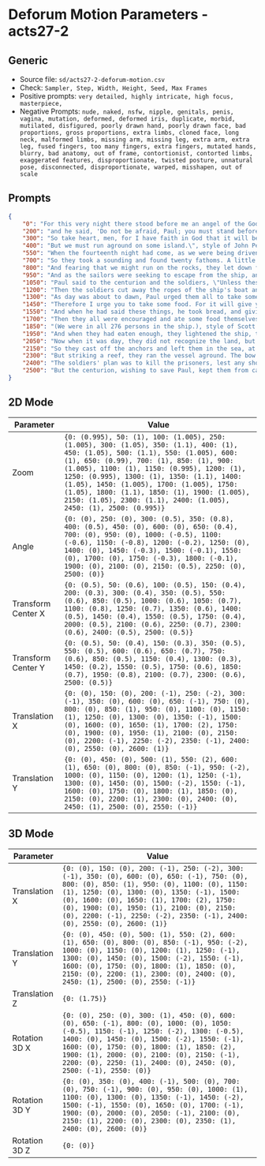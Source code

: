 # Deforum Motion Parameters - acts27-2

## Generic

- Source file: `sd/acts27-2-deforum-motion.csv`
- Check: `Sampler, Step, Width, Height, Seed, Max Frames`
- Positive prompts: `very detailed, highly intricate, high focus, masterpiece,`
- Negative Prompts: `nude, naked, nsfw, nipple, genitals, penis, vagina, mutation, deformed, deformed iris, duplicate, morbid, mutilated, disfigured, poorly drawn hand, poorly drawn face, bad proportions, gross proportions, extra limbs, cloned face, long neck, malformed limbs, missing arm, missing leg, extra arm, extra leg, fused fingers, too many fingers, extra fingers, mutated hands, blurry, bad anatomy, out of frame, contortionist, contorted limbs, exaggerated features, disproportionate, twisted posture, unnatural pose, disconnected, disproportionate, warped, misshapen, out of scale`

## Prompts

```json
{
    "0": "For this very night there stood before me an angel of the God to whom I belong and whom I worship,, style of Louis Rhead",
    "200": "and he said, 'Do not be afraid, Paul; you must stand before Caesar. And behold, God has granted you all those who sail with you.', style of Alexander Jansson, style of Arthur Rackham",
    "300": "So take heart, men, for I have faith in God that it will be exactly as I have been told., style of Arthur Sarnoff",
    "400": "But we must run aground on some island.\", style of John Perceval, style of HR Giger, style of Harvey Kurtzman",
    "550": "When the fourteenth night had come, as we were being driven across the Adriatic Sea, about midnight the sailors suspected that they were nearing land., style of Bob Peak",
    "700": "So they took a sounding and found twenty fathoms. A little farther on they took a sounding again and found fifteen fathoms., style of Guy Denning, style of Daniel Merriam",
    "800": "And fearing that we might run on the rocks, they let down four anchors from the stern and prayed for day to come., style of Giorgio Morandi, style of Daniel Merriam, style of Trina Robbins",
    "950": "And as the sailors were seeking to escape from the ship, and had lowered the ship's boat into the sea under pretense of laying out anchors from the bow,, style of Harvey Kurtzman",
    "1050": "Paul said to the centurion and the soldiers, \"Unless these men stay in the ship, you cannot be saved.\", style of Esao Andrews, style of Mattias Adolfsson, style of Marcin Jakubowski",
    "1200": "Then the soldiers cut away the ropes of the ship's boat and let it go., style of Louis Rhead, style of Coles Phillips, style of Giorgio Morandi",
    "1300": "As day was about to dawn, Paul urged them all to take some food, saying, \"Today is the fourteenth day that you have continued in suspense and without food, having taken nothing., style of Andre Masson, style of Jacek Yerka",
    "1450": "Therefore I urge you to take some food. For it will give you strength, for not a hair is to perish from the head of any of you.\", style of Esteban Maroto",
    "1550": "And when he had said these things, he took bread, and giving thanks to God in the presence of all he broke it and began to eat., style of Ansel Adams, style of Barry McGee",
    "1700": "Then they all were encouraged and ate some food themselves., style of John Atkinson Grimshaw, style of Alexander Jansson",
    "1850": "(We were in all 276 persons in the ship.), style of Scott Naismith, style of Alex Ross",
    "1950": "And when they had eaten enough, they lightened the ship, throwing out the wheat into the sea., style of Arthur Rackham",
    "2050": "Now when it was day, they did not recognize the land, but they noticed a bay with a beach, on which they planned if possible to run the ship ashore., style of Anton Pieck",
    "2150": "So they cast off the anchors and left them in the sea, at the same time loosening the ropes that tied the rudders. Then hoisting the foresail to the wind they made for the beach., style of Android Jones, style of Barry McGee",
    "2300": "But striking a reef, they ran the vessel aground. The bow stuck and remained immovable, and the stern was being broken up by the surf., style of Ansel Adams, style of Kay Nielsen, style of Johannes Itten",
    "2400": "The soldiers' plan was to kill the prisoners, lest any should swim away and escape., style of John Perceval, style of Guweiz",
    "2500": "But the centurion, wishing to save Paul, kept them from carrying out their plan. He ordered those who could swim to jump overboard first and make for the land,, style of Anna Dittmann"
}
```

## 2D Mode

|Parameter|Value|
|---|---|
|Zoom|`{0: (0.995), 50: (1), 100: (1.005), 250: (1.005), 300: (1.05), 350: (1.1), 400: (1), 450: (1.05), 500: (1.1), 550: (1.005), 600: (1), 650: (0.99), 700: (1), 850: (1), 900: (1.005), 1100: (1), 1150: (0.995), 1200: (1), 1250: (0.995), 1300: (1), 1350: (1.1), 1400: (1.05), 1450: (1.005), 1700: (1.005), 1750: (1.05), 1800: (1.1), 1850: (1), 1900: (1.005), 2150: (1.05), 2300: (1.1), 2400: (1.005), 2450: (1), 2500: (0.995)}`|
|Angle|`{0: (0), 250: (0), 300: (0.5), 350: (0.8), 400: (0.5), 450: (0), 600: (0), 650: (0.4), 700: (0), 950: (0), 1000: (-0.5), 1100: (-0.6), 1150: (-0.8), 1200: (-0.2), 1250: (0), 1400: (0), 1450: (-0.3), 1500: (-0.1), 1550: (0), 1700: (0), 1750: (-0.3), 1800: (-0.1), 1900: (0), 2100: (0), 2150: (0.5), 2250: (0), 2500: (0)}`|
|Transform Center X|`{0: (0.5), 50: (0.6), 100: (0.5), 150: (0.4), 200: (0.3), 300: (0.4), 350: (0.5), 550: (0.6), 850: (0.5), 1000: (0.6), 1050: (0.7), 1100: (0.8), 1250: (0.7), 1350: (0.6), 1400: (0.5), 1450: (0.4), 1550: (0.5), 1750: (0.4), 2000: (0.5), 2100: (0.6), 2250: (0.7), 2300: (0.6), 2400: (0.5), 2500: (0.5)}`|
|Transform Center Y|`{0: (0.5), 50: (0.4), 150: (0.3), 350: (0.5), 550: (0.5), 600: (0.6), 650: (0.7), 750: (0.6), 850: (0.5), 1150: (0.4), 1300: (0.3), 1450: (0.2), 1550: (0.5), 1750: (0.6), 1850: (0.7), 1950: (0.8), 2100: (0.7), 2300: (0.6), 2500: (0.5)}`|
|Translation X|`{0: (0), 150: (0), 200: (-1), 250: (-2), 300: (-1), 350: (0), 600: (0), 650: (-1), 750: (0), 800: (0), 850: (1), 950: (0), 1100: (0), 1150: (1), 1250: (0), 1300: (0), 1350: (-1), 1500: (0), 1600: (0), 1650: (1), 1700: (2), 1750: (0), 1900: (0), 1950: (1), 2100: (0), 2150: (0), 2200: (-1), 2250: (-2), 2350: (-1), 2400: (0), 2550: (0), 2600: (1)}`|
|Translation Y|`{0: (0), 450: (0), 500: (1), 550: (2), 600: (1), 650: (0), 800: (0), 850: (-1), 950: (-2), 1000: (0), 1150: (0), 1200: (1), 1250: (-1), 1300: (0), 1450: (0), 1500: (-2), 1550: (-1), 1600: (0), 1750: (0), 1800: (1), 1850: (0), 2150: (0), 2200: (1), 2300: (0), 2400: (0), 2450: (1), 2500: (0), 2550: (-1)}`|

## 3D Mode

|Parameter|Value|
|---|---|
|Translation X|`{0: (0), 150: (0), 200: (-1), 250: (-2), 300: (-1), 350: (0), 600: (0), 650: (-1), 750: (0), 800: (0), 850: (1), 950: (0), 1100: (0), 1150: (1), 1250: (0), 1300: (0), 1350: (-1), 1500: (0), 1600: (0), 1650: (1), 1700: (2), 1750: (0), 1900: (0), 1950: (1), 2100: (0), 2150: (0), 2200: (-1), 2250: (-2), 2350: (-1), 2400: (0), 2550: (0), 2600: (1)}`|
|Translation Y|`{0: (0), 450: (0), 500: (1), 550: (2), 600: (1), 650: (0), 800: (0), 850: (-1), 950: (-2), 1000: (0), 1150: (0), 1200: (1), 1250: (-1), 1300: (0), 1450: (0), 1500: (-2), 1550: (-1), 1600: (0), 1750: (0), 1800: (1), 1850: (0), 2150: (0), 2200: (1), 2300: (0), 2400: (0), 2450: (1), 2500: (0), 2550: (-1)}`|
|Translation Z|`{0: (1.75)}`|
|Rotation 3D X|`{0: (0), 250: (0), 300: (1), 450: (0), 600: (0), 650: (-1), 800: (0), 1000: (0), 1050: (-0.5), 1150: (-1), 1250: (-2), 1300: (-0.5), 1400: (0), 1450: (0), 1500: (-2), 1550: (-1), 1600: (0), 1750: (0), 1800: (1), 1850: (2), 1900: (1), 2000: (0), 2100: (0), 2150: (-1), 2200: (0), 2250: (1), 2400: (0), 2450: (0), 2500: (-1), 2550: (0)}`|
|Rotation 3D Y|`{0: (0), 350: (0), 400: (-1), 500: (0), 700: (0), 750: (-1), 900: (0), 950: (0), 1000: (1), 1100: (0), 1300: (0), 1350: (-1), 1450: (-2), 1500: (-1), 1550: (0), 1650: (0), 1700: (-1), 1900: (0), 2000: (0), 2050: (-1), 2100: (0), 2150: (1), 2200: (0), 2300: (0), 2350: (1), 2400: (0), 2600: (0)}`|
|Rotation 3D Z|`{0: (0)}`|
